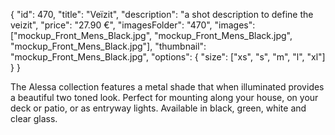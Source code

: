 {
    "id": 470,
    "title": "Veïzit",
    "description": "a shot description to define the veizit",
    "price": "27.90 €",
    "imagesFolder": "470",
    "images": ["mockup_Front_Mens_Black.jpg", "mockup_Front_Mens_Black.jpg", "mockup_Front_Mens_Black.jpg"],
    "thumbnail": "mockup_Front_Mens_Black.jpg",
    "options": {
        "size": ["xs", "s", "m", "l", "xl"]
    }
}

The Alessa collection features a metal shade that when illuminated provides a beautiful two toned look. Perfect for mounting along your house, on your deck or patio, or as entryway lights. Available in black, green, white and clear glass.